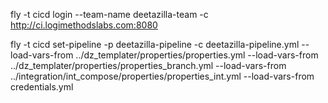 fly -t cicd login --team-name deetazilla-team -c http://ci.logimethodslabs.com:8080

fly -t cicd set-pipeline -p deetazilla-pipeline -c deetazilla-pipeline.yml --load-vars-from ../dz_templater/properties/properties.yml --load-vars-from ../dz_templater/properties/properties_branch.yml --load-vars-from ../integration/int_compose/properties/properties_int.yml --load-vars-from credentials.yml